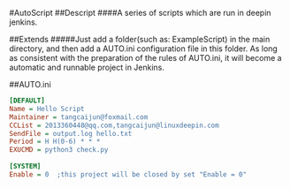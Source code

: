 #AutoScript
##Descript
####A series of scripts which are run in deepin jenkins.

##Extends
#####Just add a folder(such as: ExampleScript) in the main directory, and then add a AUTO.ini configuration file in this folder. As long as consistent with the preparation of the rules of AUTO.ini, it will become a automatic and runnable project in Jenkins.

##AUTO.ini
```ini
[DEFAULT]
Name = Hello Script  
Maintainer = tangcaijun@foxmail.com  
CCList = 2013360448@qq.com,tangcaijun@linuxdeepin.com
SendFile = output.log hello.txt  
Period = H H(0-6) * * *  
EXUCMD = python3 check.py  
  
[SYSTEM]  
Enable = 0  ;this project will be closed by set "Enable = 0"  
```
